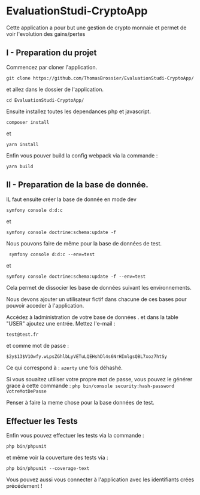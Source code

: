 # EvaluationStudi-CryptoApp
Cette application a pour but une gestion de crypto monnaie et permet de voir l'evolution des gains/pertes

## I - Preparation du projet 

Commencez par cloner l'application.
```
git clone https://github.com/ThomasBrossier/EvaluationStudi-CryptoApp/
```
et allez dans le dossier de l'application. 
```
cd EvaluationStudi-CryptoApp/
```
Ensuite installez toutes les dependances php et javascript. 
```
composer install
```
et
```
yarn install
```
Enfin vous pouver build la config webpack via la commande : 
```
yarn build
```

## II - Preparation de la base de donnée. 

IL faut ensuite créer la base de donnée en mode dev
```
symfony console d:d:c
```
et
```
symfony console doctrine:schema:update -f
```
Nous pouvons faire de même pour la base de données de test. 
```
 symfony console d:d:c --env=test
 ```
 et
 ```
 symfony console doctrine:schema:update -f --env=test
 ```
 Cela permet de dissocier les base de données suivant les environnements. 
 
 Nous devons ajouter un utilisateur fictif dans chacune de ces bases pour pouvoir acceder à l'application. 
 
 Accédez à ladministration de votre base de données . et dans la table "USER" ajoutez une entrée. 
 Mettez l'e-mail :
  ```
 test@test.fr
  ```
 et comme mot de passe : 
  ```
  $2y$13$V1Owfy.wLpsZGhlbLyVETuLQEHshDl4s6NrHImlgsQBL7xoz7htSy
   ```
Ce qui correspond à : 
    ```
    azerty
     ```
une fois déhashé.
 
Si vous souaitez utiliser votre propre mot de passe, vous pouvez le générer grace à cette commande : 
    ```
    php bin/console security:hash-password VotreMotDePasse
    ```

Penser à faire la meme chose pour la base données de test.
  
  
## Effectuer les Tests

Enfin vous pouvez effectuer les tests via la commande : 
```
php bin/phpunit   
```
et même voir la couverture des tests via : 
```
php bin/phpunit --coverage-text 
```

Vous pouvez aussi vous connecter à l'application avec les identifiants crées précédement ! 
